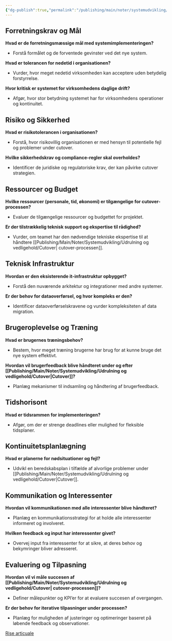 ```yaml
---
{"dg-publish":true,"permalink":"/publishing/main/noter/systemudvikling/udrulning-og-vedligehold/valg-af-cutover-strategi/","title":"Valg Af Cutover Strategi","hide":true,"tags":["systemudvikling","Udrulning","Vedligehold"],"created":"2024-09-20T10:05:41.526+02:00"}
---
```


## Forretningskrav og Mål

**Hvad er de forretningsmæssige mål med systemimplementeringen?**

- Forstå formålet og de forventede gevinster ved det nye system.

**Hvad er tolerancen for nedetid i organisationen?**

- Vurder, hvor meget nedetid virksomheden kan acceptere uden betydelig forstyrrelse.

**Hvor kritisk er systemet for virksomhedens daglige drift?**

- Afgør, hvor stor betydning systemet har for virksomhedens operationer og kontinuitet.

## Risiko og Sikkerhed

**Hvad er risikotolerancen i organisationen?**

- Forstå, hvor risikovillig organisationen er med hensyn til potentielle fejl
og problemer under cutover.

**Hvilke sikkerhedskrav og compliance-regler skal overholdes?**

- Identificer de juridiske og regulatoriske krav, der kan påvirke cutover strategien.

## Ressourcer og Budget

**Hvilke ressourcer (personale, tid, økonomi) er tilgængelige for cutover-processen?**

- Evaluer de tilgængelige ressourcer og budgettet for projektet.

**Er der tilstrækkelig teknisk support og ekspertise til rådighed?**

- Vurder, om teamet har den nødvendige tekniske ekspertise til at håndtere
[[Publishing/Main/Noter/Systemudvikling/Udrulning og vedligehold/Cutover\| cutover-processen]].

## Teknisk Infrastruktur

**Hvordan er den eksisterende it-infrastruktur opbygget?**

- Forstå den nuværende arkitektur og integrationer med andre systemer.

**Er der behov for dataoverførsel, og hvor kompleks er den?**

- Identificer dataoverførselskravene og vurder kompleksiteten af data migration.

## Brugeroplevelse og Træning

**Hvad er brugernes træningsbehov?**

- Bestem, hvor meget træning brugerne har brug for at kunne bruge det nye
system effektivt.

**Hvordan vil brugerfeedback blive håndteret under og efter [[Publishing/Main/Noter/Systemudvikling/Udrulning og vedligehold/Cutover\|Cutover]]?**

- Planlæg mekanismer til indsamling og håndtering af brugerfeedback.

## Tidshorisont

**Hvad er tidsrammen for implementeringen?**

- Afgør, om der er strenge deadlines eller mulighed for fleksible tidsplaner.

## Kontinuitetsplanlægning

**Hvad er planerne for nødsituationer og fejl?**

- Udvikl en beredskabsplan i tilfælde af alvorlige problemer under [[Publishing/Main/Noter/Systemudvikling/Udrulning og vedligehold/Cutover\|Cutover]].

## Kommunikation og Interessenter

**Hvordan vil kommunikationen med alle interessenter blive håndteret?**

- Planlæg en kommunikationsstrategi for at holde alle interessenter informeret
og involveret.

**Hvilken feedback og input har interessenter givet?**

- Overvej input fra interessenter for at sikre, at deres behov og bekymringer
bliver adresseret.

## Evaluering og Tilpasning

**Hvordan vil vi måle succesen af  [[Publishing/Main/Noter/Systemudvikling/Udrulning og vedligehold/Cutover\| cutover-processen]]?**

- Definer målepunkter og KPI’er for at evaluere succesen af overgangen.

**Er der behov for iterative tilpasninger under processen?**

- Planlæg for muligheden af justeringer og optimeringer baseret på løbende
feedback og observationer.

[Rise articuale](https://rise.articulate.com/share/l6jaM5QkUIYZIMlwdvLsi3JEE9bY7BWI#/lessons/nwOQZZowwKqRkyOi1l0nyZiLawKLHeVZ)
